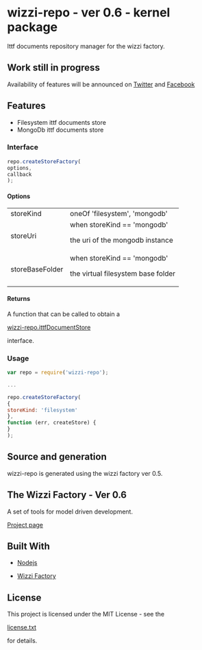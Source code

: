 # wizzi-repo - ver 0.6 - kernel package

Ittf documents repository manager for the wizzi factory.

## Work still in progress

Availability of features will be announced
on [Twitter](https://twitter.com/wizziteam) and [Facebook](https://www.facebook.com/wizzifactory)

## Features
* Filesystem ittf documents store 
* MongoDb ittf documents store 
### Interface
```javascript
repo.createStoreFactory(
options,
callback
);
```
#### Options

<table>
<tr>
<td>storeKind</td>
<td>oneOf 'filesystem', 'mongodb'</td>
</tr>
<tr>
<td>storeUri</td>
<td>when storeKind == 'mongodb'

the uri of the mongodb instance</tr>
<tr>
<td>storeBaseFolder</td>
<td>when storeKind == 'mongodb'

the virtual filesystem base folder</tr>
</table>

#### Returns

<p>A function that can be called to obtain a

<a href="">wizzi-repo.ittfDocumentStore
</a>

interface.</p>

### Usage
```javascript
var repo = require('wizzi-repo');

...

repo.createStoreFactory(
{
storeKind: 'filesystem'
},
function (err, createStore) {
}
);
```
## Source and generation
wizzi-repo is generated using the wizzi factory ver 0.5.

## The Wizzi Factory - Ver 0.6

A set of tools for model driven development.


<p>

<a href="https://wizzifactory.github.io/">Project page
</a>

</p>

## Built With
* [Nodejs](https://nodejs.org)

* [Wizzi Factory](https://github.com/wizzifactory)


## License

<p>This project is licensed under the MIT License - see the

<a href="license.txt">license.txt
</a>


<p>for details.
</p>

</p>

